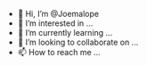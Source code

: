- 👋 Hi, I’m @Joemalope
- 👀 I’m interested in ...
- 🌱 I’m currently learning ...
- 💞️ I’m looking to collaborate on ...
- 📫 How to reach me ...

<!---
Joemalope/Joemalope is a ✨ special ✨ repository because its `README.md` (this file) appears on your GitHub profile.
You can click the Preview link to take a look at your changes.
--->
